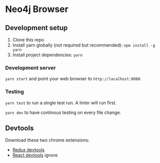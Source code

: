 # Neo4j Browser

## Development setup
1. Clone this repo
1. Install yarn globally (not required but recommended): `npm install -g yarn`
1. Install project dependencies: `yarn`

### Development server
`yarn start` and point your web browser to `http://localhost:8080`.

### Testing
`yarn test` to run a single test run. A linter will run first.

`yarn dev` to have continous testing on every file change.

## Devtools
Download these two chrome extensions:
- [Redux devtools](https://chrome.google.com/webstore/detail/redux-devtools/lmhkpmbekcpmknklioeibfkpmmfibljd?hl=en)
- [React devtools](https://chrome.google.com/webstore/detail/react-developer-tools/fmkadmapgofadopljbjfkapdkoienihi?hl=en)
ignore
